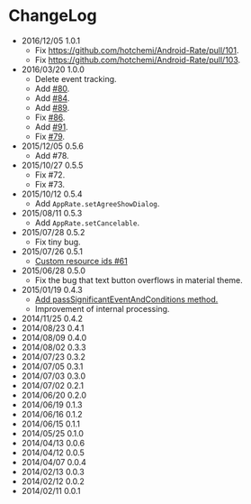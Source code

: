 # ChangeLog

- 2016/12/05 1.0.1
    - Fix https://github.com/hotchemi/Android-Rate/pull/101.
    - Fix https://github.com/hotchemi/Android-Rate/pull/103.
- 2016/03/20 1.0.0
    - Delete event tracking.
    - Add [#80](https://github.com/hotchemi/Android-Rate/pull/80).
    - Add [#84](https://github.com/hotchemi/Android-Rate/pull/84).
    - Add [#89](https://github.com/hotchemi/Android-Rate/pull/89).
    - Fix [#86](https://github.com/hotchemi/Android-Rate/pull/86).
    - Add [#91](https://github.com/hotchemi/Android-Rate/pull/91).
    - Fix [#79](https://github.com/hotchemi/Android-Rate/issues/79).
- 2015/12/05 0.5.6
    - Add #78.
- 2015/10/27 0.5.5 
    - Fix #72.
    - Fix #73.
- 2015/10/12 0.5.4 
    - Add `AppRate.setAgreeShowDialog`.
- 2015/08/11 0.5.3 
    - Add `AppRate.setCancelable`.
- 2015/07/28 0.5.2 
    - Fix tiny bug.
- 2015/07/26 0.5.1 
    - [Custom resource ids #61](https://github.com/hotchemi/Android-Rate/pull/61)
- 2015/06/28 0.5.0 
    - Fix the bug that text button overflows in material theme.
- 2015/01/19 0.4.3 
    - [Add passSignificantEventAndConditions method.](https://github.com/hotchemi/Android-Rate/commit/9ca6375cbf25117a5f43afcc9651897d6bdf5888)
    - Improvement of internal processing.
- 2014/11/25 0.4.2 
- 2014/08/23 0.4.1 
- 2014/08/09 0.4.0 
- 2014/08/02 0.3.3 
- 2014/07/23 0.3.2 
- 2014/07/05 0.3.1 
- 2014/07/03 0.3.0 
- 2014/07/02 0.2.1 
- 2014/06/20 0.2.0 
- 2014/06/19 0.1.3 
- 2014/06/16 0.1.2 
- 2014/06/15 0.1.1 
- 2014/05/25 0.1.0 
- 2014/04/13 0.0.6 
- 2014/04/12 0.0.5 
- 2014/04/07 0.0.4 
- 2014/02/13 0.0.3 
- 2014/02/12 0.0.2 
- 2014/02/11 0.0.1 